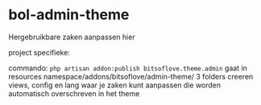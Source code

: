 # bol-admin-theme

Hergebruikbare zaken aanpassen hier

project specifieke:

commando:
`php artisan addon:publish bitsoflove.theme.admin`
gaat in resources namespace/addons/bitsoflove/admin-theme/ 3 folders creeren views, config en lang waar je zaken kunt aanpassen die worden automatisch overschreven in het theme
